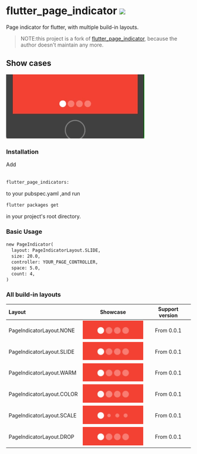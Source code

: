 


# flutter_page_indicator ![](https://img.shields.io/pub/v/flutter_page_indicator.svg)

Page indicator for flutter, with multiple build-in layouts.

> NOTE:this project is a fork of [flutter_page_indicator](https://github.com/best-flutter/flutter_page_indicator),
because the author doesn't maintain any more.

## Show cases

![showcases](https://github.com/jzoom/images/raw/master/page_indicator.gif)


### Installation

Add 

```bash

flutter_page_indicators:

```
to your pubspec.yaml ,and run 

```bash
flutter packages get 
```
in your project's root directory.


### Basic Usage

```
new PageIndicator(
  layout: PageIndicatorLayout.SLIDE,
  size: 20.0,
  controller: YOUR_PAGE_CONTROLLER,
  space: 5.0,
  count: 4,
)

```

### All build-in layouts


| Layout  | Showcase   | Support version   | 
| :------------ |:---------------:|:---------------:|
| PageIndicatorLayout.NONE | ![](https://raw.githubusercontent.com/jzoom/images/master/indicator1.gif)  | From 0.0.1 |
| PageIndicatorLayout.SLIDE | ![](https://raw.githubusercontent.com/jzoom/images/master/indicator2.gif)  | From 0.0.1 |
| PageIndicatorLayout.WARM | ![](https://raw.githubusercontent.com/jzoom/images/master/warm.gif)  | From 0.0.1 |
| PageIndicatorLayout.COLOR | ![](https://raw.githubusercontent.com/jzoom/images/master/indicator4.gif)  | From 0.0.1 |
| PageIndicatorLayout.SCALE | ![](https://raw.githubusercontent.com/jzoom/images/master/indicator5.gif)  | From 0.0.1 |
| PageIndicatorLayout.DROP | ![](https://raw.githubusercontent.com/jzoom/images/master/indicator7.gif)  | From 0.0.1 |
